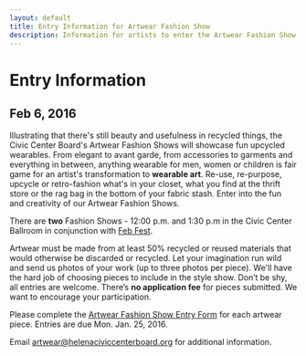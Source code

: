 ```yaml
---
layout: default
title: Entry Information for Artwear Fashion Show
description: Information for artists to enter the Artwear Fashion Show.
---
```


# Entry Information

## Feb 6, 2016

Illustrating that there's still beauty and usefulness in recycled things, the Civic Center Board's Artwear Fashion Shows will showcase fun upcycled wearables. From elegant to avant garde, from accessories to garments and everything in between, anything wearable for men, women or children is fair game for an artist's transformation to **wearable art**. Re-use, re-purpose, upcycle or retro-fashion what's in your closet, what you find at the thrift store or the rag bag in the bottom of your fabric stash. Enter into the fun and creativity of our Artwear Fashion Shows.

There are **two** Fashion Shows - 12:00 p.m. and 1:30 p.m in the Civic Center Ballroom in conjunction with [Feb Fest](/febfest/).

Artwear must be made from at least 50% recycled or reused materials that would otherwise be discarded or recycled. Let your imagination run wild and send us photos of your work (up to three photos per piece). We'll have the hard job of choosing pieces to include in the style show. Don’t be shy, all entries are welcome. There’s **no application fee** for pieces submitted. We want to encourage your participation.

Please complete the [Artwear Fashion Show Entry Form](/fashionshow/ARTWEAR-ENTRY-FORM-2016.doc) for each artwear piece. Entries are due Mon. Jan. 25, 2016.

Email <artwear@helenaciviccenterboard.org> for additional information.
